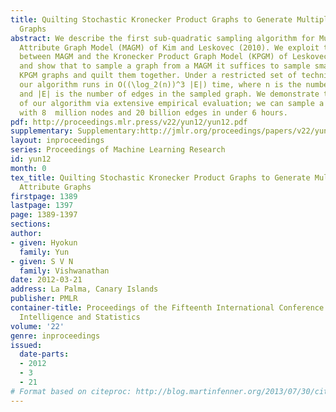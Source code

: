 ```yaml
---
title: Quilting Stochastic Kronecker Product Graphs to Generate Multiplicative Attribute
  Graphs
abstract: We describe the first sub-quadratic sampling algorithm for Multiplicative
  Attribute Graph Model (MAGM) of Kim and Leskovec (2010). We exploit the close connection
  between MAGM and the Kronecker Product Graph Model (KPGM) of Leskovec et al. (2010),
  and show that to sample a graph from a MAGM it suffices to sample small number of
  KPGM graphs and quilt them together. Under a restricted set of technical conditions,
  our algorithm runs in O((\log_2(n))^3 |E|) time, where n is the number of nodes
  and |E| is the number of edges in the sampled graph. We demonstrate the scalability
  of our algorithm via extensive empirical evaluation; we can sample a MAGM graph
  with 8  million nodes and 20 billion edges in under 6 hours.
pdf: http://proceedings.mlr.press/v22/yun12/yun12.pdf
supplementary: Supplementary:http://jmlr.org/proceedings/papers/v22/yun12/yun12Supple.pdf
layout: inproceedings
series: Proceedings of Machine Learning Research
id: yun12
month: 0
tex_title: Quilting Stochastic Kronecker Product Graphs to Generate Multiplicative
  Attribute Graphs
firstpage: 1389
lastpage: 1397
page: 1389-1397
sections: 
author:
- given: Hyokun
  family: Yun
- given: S V N
  family: Vishwanathan
date: 2012-03-21
address: La Palma, Canary Islands
publisher: PMLR
container-title: Proceedings of the Fifteenth International Conference on Artificial
  Intelligence and Statistics
volume: '22'
genre: inproceedings
issued:
  date-parts:
  - 2012
  - 3
  - 21
# Format based on citeproc: http://blog.martinfenner.org/2013/07/30/citeproc-yaml-for-bibliographies/
---
```

